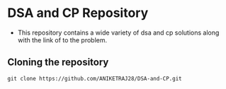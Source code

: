 # DSA and CP Repository
- This repository contains a wide variety of dsa and cp solutions along with the link of to the problem.

## Cloning the repository
```
git clone https://github.com/ANIKETRAJ28/DSA-and-CP.git
```